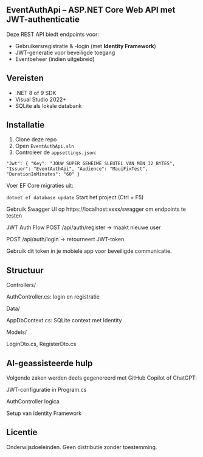 ## EventAuthApi – ASP.NET Core Web API met JWT-authenticatie

Deze REST API biedt endpoints voor:
- Gebruikersregistratie & -login (met **Identity Framework**)
- JWT-generatie voor beveiligde toegang
- Eventbeheer (indien uitgebreid)

## Vereisten

- .NET 8 of 9 SDK
- Visual Studio 2022+
- SQLite als lokale databank

## Installatie

1. Clone deze repo
2. Open `EventAuthApi.sln`
3. Controleer de `appsettings.json`:

`"Jwt": {
  "Key": "JOUW_SUPER_GEHEIME_SLEUTEL_VAN_MIN_32_BYTES",
  "Issuer": "EventAuthApi",
  "Audience": "MauiFixTest",
  "DurationInMinutes": "60"
}`

Voer EF Core migraties uit:

`dotnet ef database update`
Start het project (Ctrl + F5)

Gebruik Swagger UI op https://localhost:xxxx/swagger om endpoints te testen

JWT Auth Flow
POST /api/auth/register → maakt nieuwe user

POST /api/auth/login → retourneert JWT-token

Gebruik dit token in je mobiele app voor beveiligde communicatie.

## Structuur
Controllers/

AuthController.cs: login en registratie

Data/

AppDbContext.cs: SQLite context met Identity

Models/

LoginDto.cs, RegisterDto.cs

## AI-geassisteerde hulp
Volgende zaken werden deels gegenereerd met GitHub Copilot of ChatGPT:

JWT-configuratie in Program.cs

AuthController logica

Setup van Identity Framework

## Licentie
Onderwijsdoeleinden. Geen distributie zonder toestemming.

